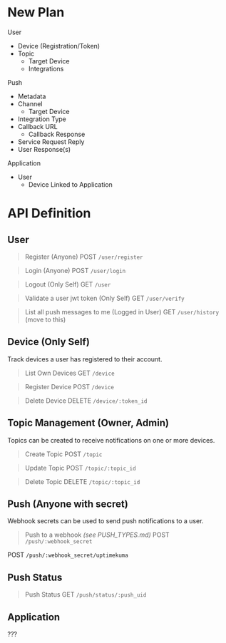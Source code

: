 
# New Plan
User
 - Device (Registration/Token)
 - Topic
    - Target Device
    - Integrations

Push
  - Metadata
  - Channel
    - Target Device
  - Integration Type
  - Callback URL
    - Callback Response
  - Service Request Reply
  - User Response(s)


Application 
  - User
    - Device Linked to Application



# API Definition

## User

> Register (Anyone)
POST `/user/register`

> Login (Anyone)
POST `/user/login`

> Logout (Only Self)
GET `/user`

> Validate a user jwt token (Only Self)
GET `/user/verify`


> List all push messages to me (Logged in User)
GET `/user/history` (move to this)


## Device (Only Self)
Track devices a user has registered to their account.

> List Own Devices
GET `/device`

> Register Device
POST `/device`

> Delete Device
DELETE `/device/:token_id`



## Topic Management (Owner, Admin)
Topics can be created to receive notifications on one or more devices.

> Create Topic
POST `/topic`

> Update Topic
POST `/topic/:topic_id`

> Delete Topic
DELETE `/topic/:topic_id`




## Push (Anyone with secret)
Webhook secrets can be used to send push notifications to a user.

> Push to a webhook _(see PUSH_TYPES.md)_
POST `/push/:webhook_secret`


POST `/push/:webhook_secret/uptimekuma`



## Push Status

 > Push Status
 GET `/push/status/:push_uid`





## Application

???
